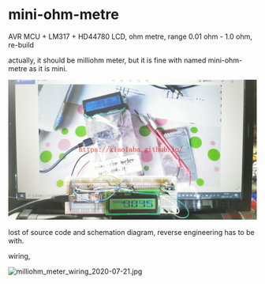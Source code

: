 # mini-ohm-metre
AVR MCU + LM317 + HD44780 LCD, ohm metre, range 0.01 ohm - 1.0 ohm, re-build  
  
actually, it should be milliohm meter, but it is fine with named mini-ohm-metre as it is mini.  

![milliohm_meter_20200720_232438_xiaolaba0.jpg](milliohm_meter_20200720_232438_xiaolaba0.jpg)  

lost of source code and schemation diagram, reverse engineering has to be with.

wiring,

![milliohm_meter_wiring_2020-07-21.jpg](milliohm_meter_wiring_2020-07-21.jpg)

